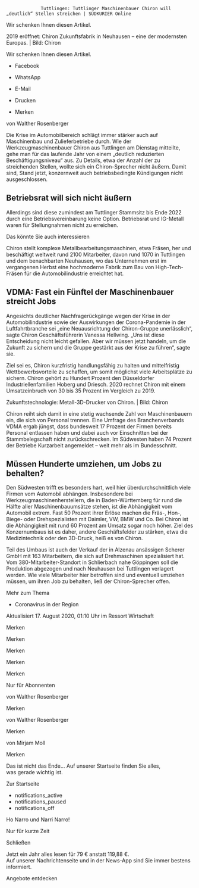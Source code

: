                  Tuttlingen: Tuttlinger Maschinenbauer Chiron will „deutlich“ Stellen streichen | SÜDKURIER Online                                           

Wir schenken Ihnen diesen Artikel.

2019 eröffnet: Chiron Zukunftsfabrik in Neuhausen – eine der modernsten Europas. | Bild: Chiron

Wir schenken Ihnen diesen Artikel.

*   Facebook
*   WhatsApp
*   E-Mail
*   Drucken

*   Merken

von Walther Rosenberger

Die Krise im Automobilbereich schlägt immer stärker auch auf Maschinenbau und Zulieferbetriebe durch. Wie der Werkzeugmaschinenbauer Chiron aus Tuttlingen am Dienstag mitteilte, gehe man für das laufende Jahr von einem „deutlich reduzierten Beschäftigungsniveau“ aus. Zu Details, etwa der Anzahl der zu streichenden Stellen, wollte sich ein Chiron-Sprecher nicht äußern. Damit sind, Stand jetzt, konzernweit auch betriebsbedingte Kündigungen nicht ausgeschlossen.

Betriebsrat will sich nicht äußern
----------------------------------

Allerdings sind diese zumindest am Tuttlinger Stammsitz bis Ende 2022 durch eine Betriebsvereinbarung keine Option. Betriebsrat und IG-Metall waren für Stellungnahmen nicht zu erreichen.

Das könnte Sie auch interessieren

Chiron stellt komplexe Metallbearbeitungsmaschinen, etwa Fräsen, her und beschäftigt weltweit rund 2100 Mitarbeiter, davon rund 1070 in Tuttlingen und dem benachbarten Neuhausen, wo das Unternehmen erst im vergangenen Herbst eine hochmoderne Fabrik zum Bau von High-Tech-Fräsen für die Automobilindustrie erreichtet hat.

VDMA: Fast ein Fünftel der Maschinenbauer streicht Jobs
-------------------------------------------------------

Angesichts deutlicher Nachfragerückgänge wegen der Krise in der Automobilindustrie sowie der Auswirkungen der Corona-Pandemie in der Luftfahrtbranche sei „eine Neuausrichtung der Chiron-Gruppe unerlässlich“, sagte Chiron Geschäftsführerin Vanessa Hellwing. „Uns ist diese Entscheidung nicht leicht gefallen. Aber wir müssen jetzt handeln, um die Zukunft zu sichern und die Gruppe gestärkt aus der Krise zu führen“, sagte sie.

Ziel sei es, Chiron kurzfristig handlungsfähig zu halten und mittelfristig Wettbewerbsvorteile zu schaffen, um somit möglichst viele Arbeitsplätze zu sichern. Chiron gehört zu Hundert Prozent den Düsseldorfer Industriellenfamilien Hoberg und Driesch. 2020 rechnet Chiron mit einem Umsatzeinbruch von 30 bis 35 Prozent im Vergleich zu 2019.

Zukunftstechnologie: Metall-3D-Drucker von Chiron. | Bild: Chiron

Chiron reiht sich damit in eine stetig wachsende Zahl von Maschinenbauern ein, die sich von Personal trennen. Eine Umfrage des Branchenverbands VDMA ergab jüngst, dass bundesweit 17 Prozent der Firmen bereits Personal entlassen haben und dabei auch vor Einschnitten bei der Stammbelegschaft nicht zurückschrecken. Im Südwesten haben 74 Prozent der Betriebe Kurzarbeit angemeldet – weit mehr als im Bundesschnitt.

Müssen Hunderte umziehen, um Jobs zu behalten?
----------------------------------------------

Den Südwesten trifft es besonders hart, weil hier überdurchschnittlich viele Firmen vom Automobil abhängen. Insbesondere bei Werkzeugmaschinenherstellern, die in Baden-Württemberg für rund die Hälfte aller Maschinenbauumsätze stehen, ist die Abhängigkeit vom Automobil extrem. Fast 50 Prozent ihrer Erlöse machen die Fräs-, Hon-, Biege- oder Drehspezialisten mit Daimler, VW, BMW und Co. Bei Chiron ist die Abhängigkeit mit rund 60 Prozent am Umsatz sogar noch höher. Ziel des Konzernumbaus ist es daher, andere Geschäftsfelder zu stärken, etwa die Medizintechnik oder den 3D-Druck, heiß es von Chiron.

Teil des Umbaus ist auch der Verkauf der in Alzenau ansässigen Scherer GmbH mit 163 Mitarbeitern, die sich auf Drehmaschinen spezialisiert hat. Vom 380-Mitarbeiter-Standort in Schlierbach nahe Göppingen soll die Produktion abgezogen und nach Neuhausen bei Tuttlingen verlagert werden. Wie viele Mitarbeiter hier betroffen sind und eventuell umziehen müssen, um ihren Job zu behalten, ließ der Chiron-Sprecher offen.

Mehr zum Thema

*   Coronavirus in der Region

Aktualisiert 17\. August 2020, 01:10 Uhr im Ressort Wirtschaft

Merken

Merken

Merken

Merken

Merken

Nur für Abonnenten

von Walther Rosenberger

Merken

von Walther Rosenberger

Merken

von Mirjam Moll

Merken

Das ist nicht das Ende... Auf unserer Startseite finden Sie alles,  
was gerade wichtig ist.

Zur Startseite

*   notifications\_active
*   notifications\_paused
*   notifications\_off

Ho Narro und Narri Narro!

Nur für kurze Zeit

Schließen

Jetzt ein Jahr alles lesen für 79 € anstatt 119,88 €.  
Auf unserer Nachrichtenseite und in der News-App sind Sie immer bestens informiert.

Angebote entdecken
